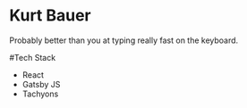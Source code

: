 # Kurt Bauer

Probably better than you at typing really fast on the keyboard.

#Tech Stack
- React
- Gatsby JS
- Tachyons